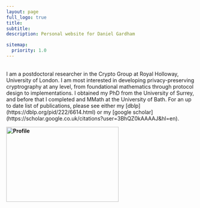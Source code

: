 ```yaml
---
layout: page
full_logo: true
title: 
subtitle: 
description: Personal website for Daniel Gardham

sitemap:
  priority: 1.0
---
```


<br>
I am a postdoctoral researcher in the Crypto Group at  Royal Holloway, University of London. I am most interested in developing privacy-preserving cryptrography at any level, from foundational mathematics through protocol design to implementations. I obtained my PhD from the University of Surrey, and before that I completed and MMath at the University of Bath. For an up to date list of publications, please see either my [dblp](https://dblp.org/pid/222/6614.html) or my [google scholar](https://scholar.google.co.uk/citations?user=3BhQZ0kAAAAJ&hl=en).
<p><strong><img src="assets/img/Profile_Close.jpg" alt="Profile" width="300" height="200" />&nbsp;</strong></p>

<br>
<br>
<br>
<br>
<br>
<br>
<br>
